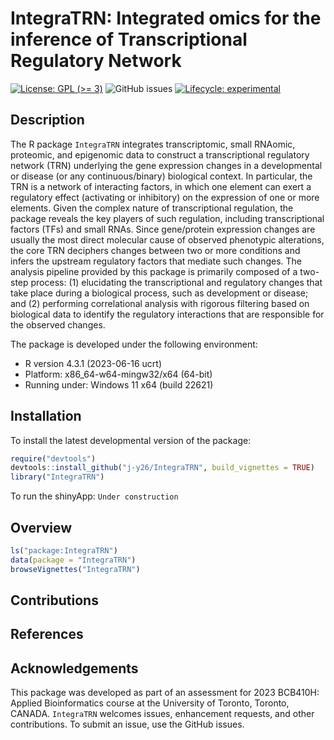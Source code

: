 
<!-- README.md is generated from README.Rmd. Please edit that file -->

# IntegraTRN: Integrated omics for the inference of Transcriptional Regulatory Network

<!-- badges: start -->

[![License: GPL (\>=
3)](https://img.shields.io/badge/License-GPL%20%28%3E%3D%203%29-blue.svg)](https://choosealicense.com/licenses/gpl-3.0/)
![GitHub issues](https://img.shields.io/github/issues/j-y26/IntegraTRN)
[![Lifecycle:
experimental](https://img.shields.io/badge/lifecycle-experimental-orange.svg)](https://lifecycle.r-lib.org/articles/stages.html#experimental)
<!-- badges: end -->

## Description

The R package `IntegraTRN` integrates transcriptomic, small RNAomic,
proteomic, and epigenomic data to construct a transcriptional regulatory
network (TRN) underlying the gene expression changes in a developmental
or disease (or any continuous/binary) biological context. In particular,
the TRN is a network of interacting factors, in which one element can
exert a regulatory effect (activating or inhibitory) on the expression
of one or more elements. Given the complex nature of transcriptional
regulation, the package reveals the key players of such regulation,
including transcriptional factors (TFs) and small RNAs. Since
gene/protein expression changes are usually the most direct molecular
cause of observed phenotypic alterations, the core TRN deciphers changes
between two or more conditions and infers the upstream regulatory
factors that mediate such changes. The analysis pipeline provided by
this package is primarily composed of a two-step process: (1)
elucidating the transcriptional and regulatory changes that take place
during a biological process, such as development or disease; and (2)
performing correlational analysis with rigorous filtering based on
biological data to identify the regulatory interactions that are
responsible for the observed changes.

The package is developed under the following environment:

- R version 4.3.1 (2023-06-16 ucrt)
- Platform: x86_64-w64-mingw32/x64 (64-bit)
- Running under: Windows 11 x64 (build 22621)

## Installation

To install the latest developmental version of the package:

``` r
require("devtools")
devtools::install_github("j-y26/IntegraTRN", build_vignettes = TRUE)
library("IntegraTRN")
```

To run the shinyApp: `Under construction`

## Overview

``` r
ls("package:IntegraTRN")
data(package = "IntegraTRN")
browseVignettes("IntegraTRN")
```

## Contributions

## References

## Acknowledgements

This package was developed as part of an assessment for 2023 BCB410H:
Applied Bioinformatics course at the University of Toronto, Toronto,
CANADA. `IntegraTRN` welcomes issues, enhancement requests, and other
contributions. To submit an issue, use the GitHub issues.
